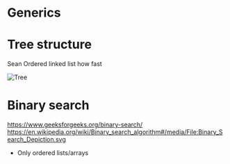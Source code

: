 # Generics


# Tree structure
Sean Ordered linked list how fast

![Tree](https://upload.wikimedia.org/wikipedia/commons/thumb/f/f7/Binary_tree.svg/1200px-Binary_tree.svg.png)



# Binary search
https://www.geeksforgeeks.org/binary-search/
https://en.wikipedia.org/wiki/Binary_search_algorithm#/media/File:Binary_Search_Depiction.svg


- Only ordered lists/arrays

